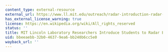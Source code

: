 ```yaml
---
content_type: external-resource
external_url: https://www.ll.mit.edu/outreach/radar-introduction-radar-systems-online-course
has_external_license_warning: true
license: https://en.wikipedia.org/wiki/All_rights_reserved
status: ''
title: MIT Lincoln Laboratory Researchers Introduce Students to Radar Engineering
uid: bbeeaebb-32b0-4637-9ea6-bb240b6cc5e0
wayback_url: ''
---
```

